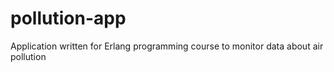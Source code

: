 # pollution-app

Application written for Erlang programming course to monitor data about air pollution
